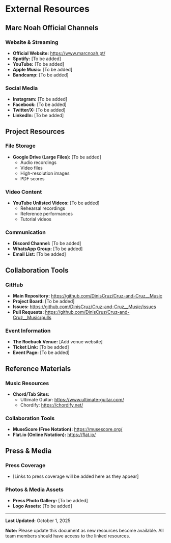 # External Resources

## Marc Noah Official Channels

### Website & Streaming
- **Official Website:** https://www.marcnoah.pt/
- **Spotify:** [To be added]
- **YouTube:** [To be added]
- **Apple Music:** [To be added]
- **Bandcamp:** [To be added]

### Social Media
- **Instagram:** [To be added]
- **Facebook:** [To be added]
- **Twitter/X:** [To be added]
- **LinkedIn:** [To be added]

## Project Resources

### File Storage
- **Google Drive (Large Files):** [To be added]
  - Audio recordings
  - Video files
  - High-resolution images
  - PDF scores

### Video Content
- **YouTube Unlisted Videos:** [To be added]
  - Rehearsal recordings
  - Reference performances
  - Tutorial videos

### Communication
- **Discord Channel:** [To be added]
- **WhatsApp Group:** [To be added]
- **Email List:** [To be added]

## Collaboration Tools

### GitHub
- **Main Repository:** https://github.com/DinisCruz/Cruz-and-Cruz__Music
- **Project Board:** [To be added]
- **Issues:** https://github.com/DinisCruz/Cruz-and-Cruz__Music/issues
- **Pull Requests:** https://github.com/DinisCruz/Cruz-and-Cruz__Music/pulls

### Event Information
- **The Roebuck Venue:** [Add venue website]
- **Ticket Link:** [To be added]
- **Event Page:** [To be added]

## Reference Materials

### Music Resources
- **Chord/Tab Sites:**
  - Ultimate Guitar: https://www.ultimate-guitar.com/
  - Chordify: https://chordify.net/

### Collaboration Tools
- **MuseScore (Free Notation):** https://musescore.org/
- **Flat.io (Online Notation):** https://flat.io/

## Press & Media

### Press Coverage
- [Links to press coverage will be added here as they appear]

### Photos & Media Assets
- **Press Photo Gallery:** [To be added]
- **Logo Assets:** [To be added]

---

**Last Updated:** October 1, 2025

**Note:** Please update this document as new resources become available. All team members should have access to the linked resources.

